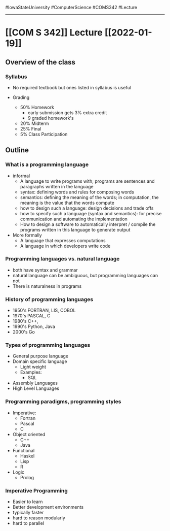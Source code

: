 #IowaStateUniversity
#ComputerScience 
#COMS342
#Lecture

---

# [[COM S 342]] Lecture [[2022-01-19]]


## Overview of the class

### Syllabus 

- No required textbook but ones listed in syllabus is useful 

- Grading 
	- 50% Homework 
		- early submission gets 3% extra credit 
		- 9 graded homework's 
	-   20% Midterm 
	-   25% Final 
	-   5% Class Participation 


## Outline 

### What is a programming language 

- informal 
	- A language to write programs with; programs are sentences and paragraphs written in the language 
	- syntax: defining words and rules for composing words 
	- semantics: defining the meaning of the words; in computation, the meaning is the value that the words compute 
	- how to design such a language: design decisions and trade offs  
	- how to specify such a language (syntax and semantics): for precise communication and automating the implementation 
	- How to design a software to automatically interpret / compile the programs written in this language to generate output 
- More formally
	- A language that expresses computations 
	- A language in which developers write code 

### Programming languages vs. natural language 

- both have syntax and grammar 
- natural language can be ambiguous, but programming languages can not 
- There is naturalness in programs 

### History of programming languages 

- 1950's FORTRAN, LIS, COBOL
- 1970's PASCAL, C
- 1980's C++, 
- 1990's Python, Java
- 2000's Go

### Types of programming languages 

- General purpose language 
- Domain specific language 
	- Light weight 
	- Examples:
		-  SQL 
-  Assembly Languages
-  High Level Languages

### Programming paradigms, programming styles 
- Imperative:
	- Fortran
	- Pascal
	- C
- Object oriented 
	- C++
	- Java
- Functional 
	- Haskel 
	- Lisp
	- R
- Logic 
	- Prolog 

### Imperative Programming

- Easier to learn 
- Better development environments 
- typically faster
- hard to reason modularly
- hard to parallel 